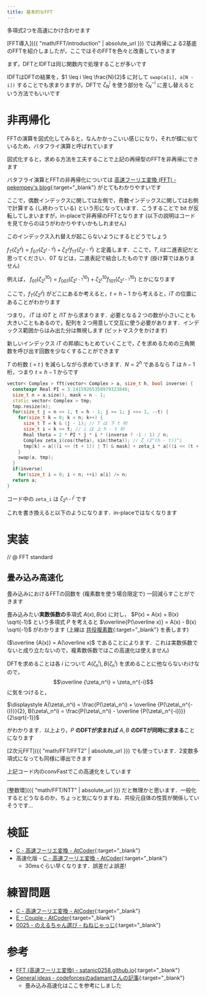 ```yaml
---
title: 基本的なFFT
---
```


多項式2つを高速にかけ合わせます

[FFT導入]({{ "math/FFT/introduction" | absolute_url }}) では再帰による2基底のFFTを紹介しましたが，ここではそのFFTを色々と改善していきます

まず，DFTとIDFTは同じ関数内で処理することが多いです

IDFTはDFTの結果を，$1 \leq i \leq \frac{N}{2}$ に対して `swap(a[i], a[N - i])` することでも求まりますが，DFTで $\zeta_N^i$ を使う部分を $\zeta_N^{-i}$ に差し替えるという方法でもいいです

# 非再帰化

FFTの演算を図式化してみると，なんかかっこいい感じになり，それが蝶に似ているため，バタフライ演算と呼ばれています

図式化すると，求める方法を工夫することで上記の再帰型のFFTを非再帰にできます

バタフライ演算とFFTの非再帰化については [高速フーリエ変換 (FFT) - pekempey's blog](https://pekempey.hatenablog.com/entry/2016/10/24/171936){:target="_blank"}<!--_--> がとてもわかりやすいです

ここで，偶数インデックスに関しては左側で，奇数インデックスに関しては右側で計算する (し終わっている) という形になっています．こうすることで bit が反転してしまいますが，in-placeで非再帰のFFTとなります (以下の説明はコードを見てからのほうがわかりやすいかもしれません)

このインデックス入れ替えが起こらないようにするとどうでしょう

$f_T(\zeta_{2^t}^i) = f_{0T}(\zeta_{2^{t-1}}^i) + \zeta_{2^t}^if_{1T}(\zeta_{2^{t-1}}^i$) と定義します．ここで，$T, i$は二進表記だと思ってください．$0T$ などは，二進表記で結合したものです (掛け算ではありません)
<!--_-->

例えば， $f_{01}(\zeta_{2^t}^{10}) = f_{001}(\zeta_{2^{t-1}}^{10}) + \zeta_{2^t}^{10} f_{101}(\zeta_{2^{t-1}}^{10})$ とかになります

ここで，$f_T(\zeta_{2^t}^i)$ がどこにあるか考えると，$t = h - 1$ から考えると，$iT$ の位置にあることがわかります
<!--_-->

つまり， $iT$ は $i0T$ と $i1T$ から求まります．必要となる２つの数が小さいことも大きいこともあるので，配列を２つ用意して交互に使う必要があります．インデックス範囲からはみ出た分は無視します (ビットマスクをかけます)

新しいインデックス $iT$ の昇順にもとめていくことで，$\zeta$ を求めるための三角関数を呼び出す回数を少なくすることができます

$T$ の桁数 ( = $t$ ) を減らしながら求めていきます．$N = 2^h$ であるなら $T$ は $h - 1$ 桁，つまり $t = h - 1$ からです

```cpp
vector< Complex > fft(vector< Complex > a, size_t h, bool inverse) {
  constexpr Real PI = 3.14159265358979323846;
  size_t n = a.size(), mask = n - 1;
  static vector< Complex > tmp;
  tmp.resize(n);
  for(size_t j = n >> 1, t = h - 1; j >= 1; j >>= 1, --t) {
    for(size_t k = 0; k < n; k++) {
      size_t T = k & (j - 1); // T は 下 t 桁
      size_t i = k >> t; // i は 上 h - t 桁
      Real theta = 2 * PI * j * i * (inverse ? -1 : 1) / n;
      Complex zeta_i(cos(theta), sin(theta)); // ζ_(2^(h - t))^i
      tmp[k] = a[((i << (t + 1)) | T) & mask] + zeta_i * a[((i << (t + 1)) | j | T) & mask];
    }
    swap(a, tmp);
  }
  if(inverse)
    for(size_t i = 0; i < n; ++i) a[i] /= n;
  return a;
}
```


コード中の `zeta_i` は $\zeta_{2^{h-t}}^i$ です

これを書き換えると以下のようになります．in-placeではなくなります

# 実装

// @ FFT standard

## 畳み込み高速化

畳み込みにおけるFFTの回数を (複素数を使う場合限定で) 一回減らすことができます

畳み込みたい**実数係数の**多項式 $A(x), B(x)$ に対し， $P(x) = A(x) + B(x) \sqrt{-1}$ という多項式 $P$ を考えると $\overline{P(\overline x)} = A(x) - B(x) \sqrt{-1}$ がわかります (上線は [共役複素数](https://mathtrain.jp/kyoyaku){:target="_blank"}<!--_--> を表します)

($\overline {A(x)} = A(\overline x)$ であることによります．これは実数係数でないと成り立たないので，複素数係数ではこの高速化は使えません)

DFTを求めることは各 $i$ について $A(\zeta_n^i), B(\zeta_n^i)$ を求めることに他ならないわけなので，$$\overline {\zeta_n^i} = \zeta_n^{-i}$$ に気をつけると，

$\displaystyle A(\zeta\_n^i) = \frac{P(\zeta\_n^i) + \overline {P(\zeta\_n^{-i})}}{2}, B(\zeta\_n^i) = \frac{P(\zeta\_n^i) - \overline {P(\zeta\_n^{-i})}}{2\sqrt{-1}}$

がわかります．以上より，$P$ **のDFTが求まれば** $A, B$ **のDFTが同時に求まる**ことになります

[2次元FFT]({{ "math/FFT/FFT2" | absolute_url }}) でも使っています．2変数多項式になっても同様に導出できます

上記コード内のconvFastでこの高速化をしています

---

[整数環]({{ "math/FFT/NTT" | absolute_url }}) だと無理かと思います．一般化するとどうなるのか，ちょっと気になりますね．共役元自体の性質が関係していそうです...

# 検証

* [C - 高速フーリエ変換 - AtCoder](https://beta.atcoder.jp/contests/atc001/submissions/3377830){:target="_blank"}<!--_-->
* 高速化版 - [C - 高速フーリエ変換 - AtCoder](https://beta.atcoder.jp/contests/atc001/submissions/3680575){:target="_blank"}<!--_-->
  * 30msぐらい早くなります．誤差だよ誤差!

# 練習問題

* [C - 高速フーリエ変換 - AtCoder](https://beta.atcoder.jp/contests/atc001/tasks/fft_c){:target="_blank"}<!--_-->
* [E - Couple - AtCoder](https://beta.atcoder.jp/contests/ukuku09/tasks/ukuku09_e){:target="_blank"}<!--_-->
* [0025 - のえるちゃん選び - ねねじゃっじ](https://luzhiled.me/problems/25){:target="_blank"}<!--_-->

# 参考

* [FFT (高速フーリエ変換) - satanic0258.github.io](https://satanic0258.github.io/snippets/math/FFT.html){:target="_blank"}<!--_-->
* [General ideas - codeforcesのadamantさんの記事](https://codeforces.com/blog/entry/48417){:target="_blank"}<!--_-->
  * 畳み込み高速化はここを参考にしました


